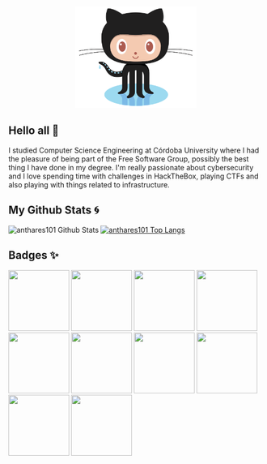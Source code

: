 <p align="center">
  <img height="200px" src="https://github.com/anthares101/anthares101/blob/477db9355644cdd47f0cc1a2e3c4e44c0be360f6/assets/Octocat.png">
</p>

## Hello all 👋
I studied Computer Science Engineering at Córdoba University where I had the pleasure of being part of the Free Software Group, possibly the best thing I have done in my degree. I'm really passionate about cybersecurity and I love spending time with challenges in HackTheBox, playing CTFs and also playing with things related to infrastructure.

## My Github Stats :cyclone:

![anthares101 Github Stats](https://github-readme-stats.vercel.app/api?username=anthares101&show_icons=true&hide=issues&count_private=true&theme=dark&hide_title=true&line_height=30)
[![anthares101 Top Langs](https://github-readme-stats.vercel.app/api/top-langs/?username=anthares101&theme=dark&layout=compact&langs_count=6)](https://github.com/anthares101/github-readme-stats)

## Badges ✨

<a href="https://certs.ine.com/039f9643-b4a9-49d1-87f4-59475459e9a4"><img width="120px" height="120px" src="https://api.accredible.com/v1/frontend/credential_website_embed_image/badge/79636546"></a>
<a href="https://certs.ine.com/4b8d4f13-04fb-4651-809e-4945a2f2c24d"><img width="120px" height="120px" src="https://api.accredible.com/v1/frontend/credential_website_embed_image/badge/79636206"></a>
<a href="https://www.credential.net/e72a49c1-351b-4b68-b353-78ce3a4a2563"><img width="120px" height="120px" src="https://api.accredible.com/v1/frontend/credential_website_embed_image/badge/96218100"></a>
<a href="https://www.credential.net/604ea7bc-3d65-400f-8e34-9099093fe5a8"><img width="120px" height="120px" src="https://api.accredible.com/v1/frontend/credential_website_embed_image/badge/101767268"></a>
<a href="https://www.credly.com/badges/66c8ab2c-e2e2-4bc4-b845-32a5c100600c/public_url"><img width="120px" height="120px" src="https://images.credly.com/size/340x340/images/572de0ba-2c59-4816-a59d-b0e1687e45ee/image.png"></a>
<a href="https://www.credly.com/badges/39682f2f-50f4-4347-aa45-f982cb3aa423/public_url"><img width="120px" height="120px" src="https://images.credly.com/size/340x340/images/0e284c3f-5164-4b21-8660-0d84737941bc/image.png"></a>
<a href="https://www.credly.com/badges/e34708f5-6f39-4033-bc4c-2af21c1ec87e/public_url"><img width="120px" height="120px" src="https://images.credly.com/size/110x110/images/74790a75-8451-400a-8536-92d792c5184a/CompTIA_Security_2Bce.png"></a>
<a href="https://www.credly.com/badges/15f78266-e239-4b9c-87ef-4e8ee3fd441f/public_url"><img width="120px" height="120px" src="https://images.credly.com/size/340x340/images/8b8ed108-e77d-4396-ac59-2504583b9d54/cka_from_cncfsite__281_29.png"></a>
<a href="https://www.credly.com/badges/51ba350f-4d80-40f5-ac77-6970582c673a/public_url"><img width="120px" height="120px" src="https://images.credly.com/size/220x220/images/f88d800c-5261-45c6-9515-0458e31c3e16/ckad_from_cncfsite.png"></a>
<a href="https://www.credly.com/badges/7a7d0896-ae5d-4f38-b55e-02a967ec5075/public_url"><img width="120px" height="120px" src="https://images.credly.com/size/340x340/images/9945dfcb-1cca-4529-85e6-db1be3782210/kubernetes-security-specialist-logo2.png"></a>
